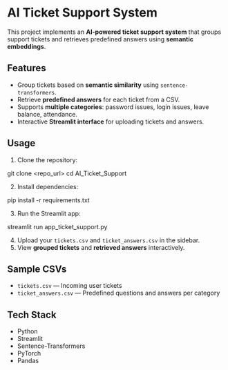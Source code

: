 # AI Ticket Support System

This project implements an **AI-powered ticket support system** that groups support tickets and retrieves predefined answers using **semantic embeddings**.

## Features
- Group tickets based on **semantic similarity** using `sentence-transformers`.
- Retrieve **predefined answers** for each ticket from a CSV.
- Supports **multiple categories**: password issues, login issues, leave balance, attendance.
- Interactive **Streamlit interface** for uploading tickets and answers.

## Usage
1. Clone the repository:

git clone <repo_url>
cd AI_Ticket_Support


2. Install dependencies:

pip install -r requirements.txt


3. Run the Streamlit app:

streamlit run app_ticket_support.py


4. Upload your `tickets.csv` and `ticket_answers.csv` in the sidebar.
5. View **grouped tickets** and **retrieved answers** interactively.

## Sample CSVs

* `tickets.csv` — Incoming user tickets
* `ticket_answers.csv` — Predefined questions and answers per category

## Tech Stack

* Python
* Streamlit
* Sentence-Transformers
* PyTorch
* Pandas
